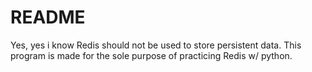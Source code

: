 # README
Yes, yes i know Redis should not be used to store persistent data.
This program is made for the sole purpose of practicing Redis w/ python.
